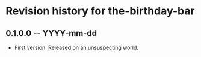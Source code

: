 # Revision history for the-birthday-bar

## 0.1.0.0 -- YYYY-mm-dd

* First version. Released on an unsuspecting world.

